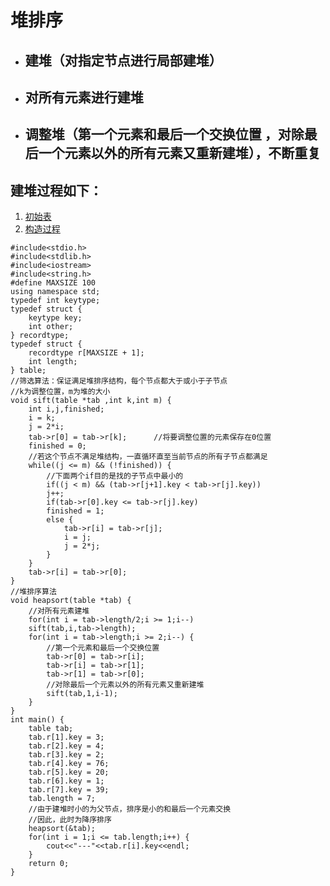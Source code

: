 # 堆排序
* ## 建堆（对指定节点进行局部建堆）
* ## 对所有元素进行建堆 
* ## 调整堆（第一个元素和最后一个交换位置 ，对除最后一个元素以外的所有元素又重新建堆），不断重复
## 建堆过程如下：
1. [初始表](http://img.my.csdn.net/uploads/201108/22/0_1314014725K5k6.gif) 
2. [构造过程](http://hi.csdn.net/attachment/201108/22/0_1314014735kbBA.gif)

```
#include<stdio.h>
#include<stdlib.h>
#include<iostream>
#include<string.h>
#define MAXSIZE 100
using namespace std;
typedef int keytype;
typedef struct {
	keytype key;
	int other;
} recordtype;
typedef struct {
	recordtype r[MAXSIZE + 1];
	int length;
} table;
//筛选算法：保证满足堆排序结构，每个节点都大于或小于子节点 
//k为调整位置，m为堆的大小 
void sift(table *tab ,int k,int m) {
	int i,j,finished;
	i = k;
	j = 2*i;
	tab->r[0] = tab->r[k];		//将要调整位置的元素保存在0位置 
	finished = 0;
	//若这个节点不满足堆结构，一直循环直至当前节点的所有子节点都满足 
	while((j <= m) && (!finished)) {
		//下面两个if目的是找的子节点中最小的 
		if((j < m) && (tab->r[j+1].key < tab->r[j].key))
		j++;
		if(tab->r[0].key <= tab->r[j].key)
		finished = 1;
		else {
			tab->r[i] = tab->r[j];
			i = j;
			j = 2*j; 
		}
	}
	tab->r[i] = tab->r[0];
}
//堆排序算法 
void heapsort(table *tab) {
	//对所有元素建堆 
	for(int i = tab->length/2;i >= 1;i--)
	sift(tab,i,tab->length);
	for(int i = tab->length;i >= 2;i--) {
		//第一个元素和最后一个交换位置 
		tab->r[0] = tab->r[i];
		tab->r[i] = tab->r[1];
		tab->r[1] = tab->r[0];
		//对除最后一个元素以外的所有元素又重新建堆 
		sift(tab,1,i-1);
	} 
}
int main() {
	table tab;
	tab.r[1].key = 3;
	tab.r[2].key = 4;
	tab.r[3].key = 2;
	tab.r[4].key = 76;
	tab.r[5].key = 20;
	tab.r[6].key = 1;
	tab.r[7].key = 39;
	tab.length = 7;
	//由于建堆时小的为父节点，排序是小的和最后一个元素交换
	//因此，此时为降序排序 
	heapsort(&tab);
	for(int i = 1;i <= tab.length;i++) {
		cout<<"---"<<tab.r[i].key<<endl;
	}
	return 0;
} 
```